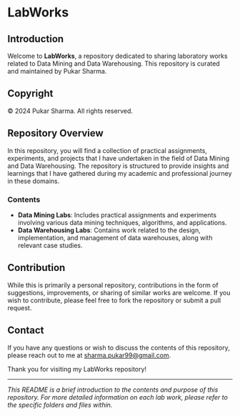 # LabWorks

## Introduction

Welcome to **LabWorks**, a repository dedicated to sharing laboratory works related to Data Mining and Data Warehousing. This repository is curated and maintained by Pukar Sharma.

## Copyright

© 2024 Pukar Sharma. All rights reserved.

## Repository Overview

In this repository, you will find a collection of practical assignments, experiments, and projects that I have undertaken in the field of Data Mining and Data Warehousing. The repository is structured to provide insights and learnings that I have gathered during my academic and professional journey in these domains.

### Contents

- **Data Mining Labs**: Includes practical assignments and experiments involving various data mining techniques, algorithms, and applications.
- **Data Warehousing Labs**: Contains work related to the design, implementation, and management of data warehouses, along with relevant case studies.

## Contribution

While this is primarily a personal repository, contributions in the form of suggestions, improvements, or sharing of similar works are welcome. If you wish to contribute, please feel free to fork the repository or submit a pull request.

## Contact

If you have any questions or wish to discuss the contents of this repository, please reach out to me at [sharma.pukar99@gmail.com](mailto:sharma.pukar99@gmail.com).

Thank you for visiting my LabWorks repository!

---
*This README is a brief introduction to the contents and purpose of this repository. For more detailed information on each lab work, please refer to the specific folders and files within.*
